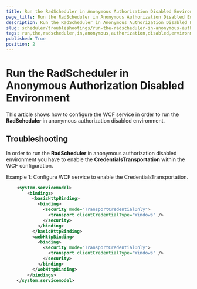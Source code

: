 ```yaml
---
title: Run the RadScheduler in Anonymous Authorization Disabled Environment
page_title: Run the RadScheduler in Anonymous Authorization Disabled Environment | RadScheduler for ASP.NET AJAX Documentation
description: Run the RadScheduler in Anonymous Authorization Disabled Environment
slug: scheduler/troubleshootings/run-the-radscheduler-in-anonymous-authorization-disabled-environment
tags: run,the,radscheduler,in,anonymous,authorization,disabled,environment
published: True
position: 2
---
```


# Run the RadScheduler in Anonymous Authorization Disabled Environment



This article shows how to configure the WCF service in order to run the **RadScheduler** in anonymous authorization disabled environment.

## Troubleshooting

In order to run the **RadScheduler** in anonymous authorization disabled environment you have to enable the **CredentialsTransportation** within the WCF configuration.

Example 1: Configure WCF service to enable the CredentialsTransportation.

````XML
	<system.servicemodel>
	    <bindings>
	      <basicHttpBinding>
	        <binding>
	          <security mode="TransportCredentialOnly">
	            <transport clientCredentialType="Windows" />
	          </security>
	        </binding>
	      </basicHttpBinding>
	      <webHttpBinding>
	        <binding>
	          <security mode="TransportCredentialOnly">
	            <transport clientCredentialType="Windows" />
	          </security>
	        </binding>
	      </webHttpBinding>
	    </bindings>
	</system.servicemodel>
````


